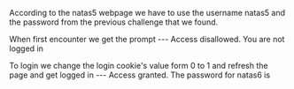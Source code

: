 According to the natas5 webpage we have to use the username natas5 and the password from the previous challenge that we found.


When first encounter we get the prompt --- 
Access disallowed. You are not logged in

To login we change the login cookie's value form 0 to 1 and refresh the page and get logged in ---
Access granted. The password for natas6 is <password>
